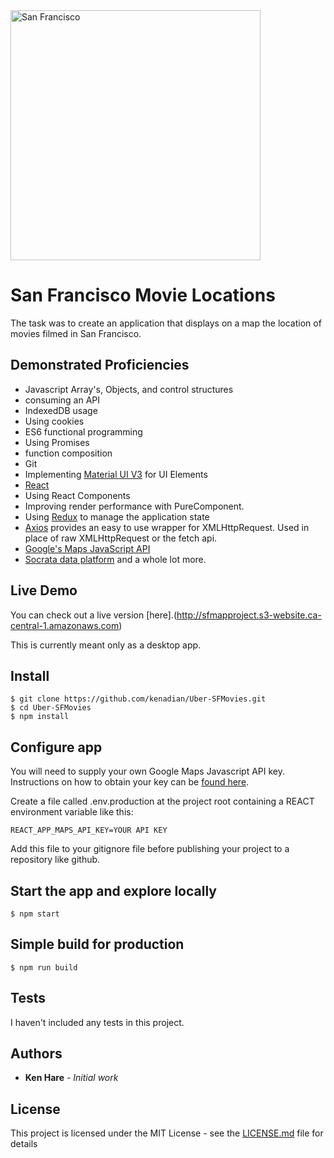 <img src="http://sfmapproject.s3-website.ca-central-1.amazonaws.com/images/splash.jpg" alt="San Francisco" width="400px" />

# San Francisco Movie Locations

The task was to create an application that displays on a map the location of movies filmed in San Francisco.

## Demonstrated Proficiencies

- Javascript Array's, Objects, and control structures
- consuming an API
- IndexedDB usage
- Using cookies
- ES6 functional programming
- Using Promises
- function composition
- Git
- Implementing [Material UI V3](https://v3.material-ui.com) for UI Elements
- [React](https://reactjs.org)
- Using React Components
- Improving render performance with PureComponent.
- Using [Redux](https://redux.js.org) to manage the application state
- [Axios](https://github.com/axios/axios) provides an easy to use wrapper for XMLHttpRequest. Used in place of raw XMLHttpRequest or the fetch api.
- [Google's Maps JavaScript API](https://developers.google.com/maps/documentation/javascript/reference)
- [Socrata data platform](https://www.tylertech.com/products/socrata)
  and a whole lot more.

## Live Demo

You can check out a live version [here].(http://sfmapproject.s3-website.ca-central-1.amazonaws.com)

This is currently meant only as a desktop app.

## Install

    $ git clone https://github.com/kenadian/Uber-SFMovies.git
    $ cd Uber-SFMovies
    $ npm install

## Configure app

You will need to supply your own Google Maps Javascript API key. Instructions on how to obtain your key can be [found here](https://developers.google.com/maps/documentation/javascript/get-api-key).

Create a file called .env.production at the project root containing a REACT environment variable like this:

    REACT_APP_MAPS_API_KEY=YOUR API KEY

Add this file to your gitignore file before publishing your project to a repository like github.

## Start the app and explore locally

    $ npm start

## Simple build for production

    $ npm run build

## Tests

I haven't included any tests in this project.

## Authors

- **Ken Hare** - _Initial work_

## License

This project is licensed under the MIT License - see the [LICENSE.md](LICENSE.md) file for details
